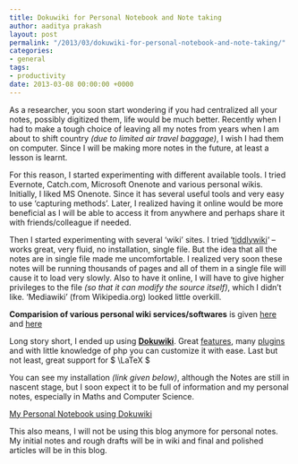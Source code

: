 ```yaml
---
title: Dokuwiki for Personal Notebook and Note taking
author: aaditya prakash
layout: post
permalink: "/2013/03/dokuwiki-for-personal-notebook-and-note-taking/"
categories:
- general
tags:
- productivity
date: 2013-03-08 00:00:00 +0000
---
```

As a researcher, you soon start wondering if you had centralized all your notes, possibly digitized them, life would be much better. Recently when I had to make a tough choice of leaving all my notes from years when I am about to shift country *(due to limited air travel baggage)*, I wish I had them on computer. Since I will be making more notes in the future, at least a lesson is learnt. 

For this reason, I started experimenting with different available tools. I tried Evernote, Catch.com, Microsoft Onenote and various personal wikis. Initially, I liked MS Onenote. Since it has several useful tools and very easy to use &#8216;capturing methods&#8217;. Later, I realized having it online would be more beneficial as I will be able to access it from anywhere and perhaps share it with friends/colleague if needed.

Then I started experimenting with several &#8216;wiki&#8217; sites. I tried &#8216;<a href="http://tiddlywiki.com/" target="_blank">tiddlywiki</a>&#8216; &#8211; works great, very fluid, no installation, single file. But the idea that all the notes are in single file made me uncomfortable. I realized very soon these notes will be running thousands of pages and all of them in a single file will cause it to load very slowly. Also to have it online, I will have to give higher privileges to the file *(so that it can modify the source itself)*, which I didn&#8217;t like. &#8216;Mediawiki&#8217; (from Wikipedia.org) looked little overkill.

**Comparision of various personal wiki services/softwares** is given <a href="http://www.wikimatrix.org/compare/DokuWiki+MediaWiki+bLADE-Wiki+6of5-Wiki" target="_blank">here</a> and <a href="http://en.wikipedia.org/wiki/Comparison_of_wiki_software" target="_blank">here</a>

Long story short, I ended up using **<a href="https://www.dokuwiki.org" target="_blank">Dokuwiki</a>**. Great <a href="https://www.dokuwiki.org/features" target="_blank">features</a>, many <a href="https://www.dokuwiki.org/features" target="_blank">plugins </a>and with little knowledge of php you can customize it with ease. Last but not least, great support for $ \LaTeX $

You can see my installation *(link given below)*, although the Notes are still in nascent stage, but I soon expect it to be full of information and my personal notes, especially in Maths and Computer Science.

<a href="http://aaditya.info/wiki" title="Personal Notebook using Dokuwiki" target="_blank">My Personal Notebook using Dokuwiki</a>

This also means, I will not be using this blog anymore for personal notes. My initial notes and rough drafts will be in wiki and final and polished articles will be in this blog.